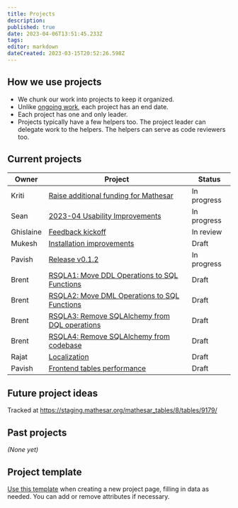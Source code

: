 ```yaml
---
title: Projects
description: 
published: true
date: 2023-04-06T13:51:45.233Z
tags: 
editor: markdown
dateCreated: 2023-03-15T20:52:26.598Z
---
```


## How we use projects

- We chunk our work into projects to keep it organized.
- Unlike [ongoing work](/team/responsibilities.md), each project has an end date.
- Each project has one and only leader.
- Projects typically have a few helpers too. The project leader can delegate work to the helpers. The helpers can serve as code reviewers too.

## Current projects

| Owner     | Project | Status
| --        | -- | -- |
| Kriti     | [Raise additional funding for Mathesar](./projects/funding.md) | In progress |
| Sean      | [2023-04 Usability Improvements](./projects/2023-04-usability-improvements.md) | In progress |
| Ghislaine | [Feedback kickoff](./projects/user-feedback-kickoff.md) | In review |
| Mukesh    | [Installation improvements](./projects/installation-improvements.md) | Draft |
| Pavish    | [Release v0.1.2](./projects/release-0-1-2) | In progress |
| Brent     | [RSQLA1: Move DDL Operations to SQL Functions](./projects/sql-ddl-operations.md) | Draft |
| Brent     | [RSQLA2: Move DML Operations to SQL Functions](./projects/sql-dml-operations.md) | Draft |
| Brent     | [RSQLA3: Remove SQLAlchemy from DQL operations](./projects/sql-dql-operations.md) | Draft |
| Brent     | [RSQLA4: Remove SQLAlchemy from codebase](./projects/sql-alchemy-remove.md) | Draft |
| Rajat     | [Localization](./projects/localization.md) | Draft |
| Pavish    | [Frontend tables performance](./projects/frontend-tables-performance.md) | Draft |


## Future project ideas

Tracked at https://staging.mathesar.org/mathesar_tables/8/tables/9179/

## Past projects

*(None yet)*

## Project template

[Use this template](/projects/template) when creating a new project page, filling in data as needed. You can add or remove attributes if necessary.

